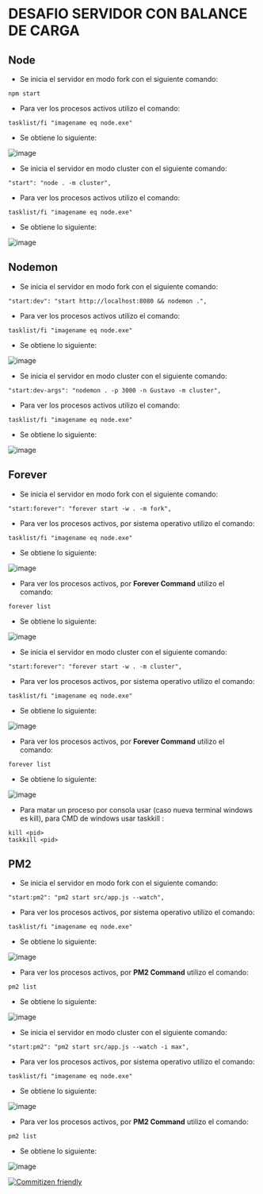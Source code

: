 # DESAFIO SERVIDOR CON BALANCE DE CARGA
## Node
- Se inicia el servidor en modo fork con el siguiente comando:
```
npm start
```
- Para ver los procesos activos utilizo el comando:
```
tasklist/fi "imagename eq node.exe"
```
* Se obtiene lo siguiente:

![image](https://user-images.githubusercontent.com/66889974/186904469-c8ac293e-d7e0-479a-8c07-7a6035b8ef2b.png)

- Se inicia el servidor en modo cluster con el siguiente comando:
```
"start": "node . -m cluster",
```
- Para ver los procesos activos utilizo el comando:
```
tasklist/fi "imagename eq node.exe"
```
* Se obtiene lo siguiente:

![image](https://user-images.githubusercontent.com/66889974/186905299-2c2482d6-d53c-4693-8263-9b030e1d8f68.png)

## Nodemon
- Se inicia el servidor en modo fork con el siguiente comando:
```
"start:dev": "start http://localhost:8080 && nodemon .",
```
- Para ver los procesos activos utilizo el comando:
```
tasklist/fi "imagename eq node.exe"
```
* Se obtiene lo siguiente:

![image](https://user-images.githubusercontent.com/66889974/186905941-1eba07a5-cf9b-43d0-87c2-bd03e7b92934.png)

- Se inicia el servidor en modo cluster con el siguiente comando:
```
"start:dev-args": "nodemon . -p 3000 -n Gustavo -m cluster",
```
- Para ver los procesos activos utilizo el comando:
```
tasklist/fi "imagename eq node.exe"
```
* Se obtiene lo siguiente:

![image](https://user-images.githubusercontent.com/66889974/186906463-88bae961-dff6-4b9a-947e-f8fb91ae443a.png)

## Forever
- Se inicia el servidor en modo fork con el siguiente comando:
```
"start:forever": "forever start -w . -m fork",
```
- Para ver los procesos activos, por sistema operativo utilizo el comando:
```
tasklist/fi "imagename eq node.exe"
```
* Se obtiene lo siguiente:

![image](https://user-images.githubusercontent.com/66889974/186907497-8dfc5086-4a9a-43cc-9cb5-64663cefe1db.png)

- Para ver los procesos activos, por **Forever Command** utilizo el comando:
```
forever list
```
* Se obtiene lo siguiente:

![image](https://user-images.githubusercontent.com/66889974/186907941-b4544d0f-1ef9-4572-8b69-d43507af35cf.png)

- Se inicia el servidor en modo cluster con el siguiente comando:
```
"start:forever": "forever start -w . -m cluster",
```
- Para ver los procesos activos, por sistema operativo utilizo el comando:
```
tasklist/fi "imagename eq node.exe"
```
* Se obtiene lo siguiente:

![image](https://user-images.githubusercontent.com/66889974/186908885-5fe417a4-2352-4774-be01-fc52fd6995c3.png)

- Para ver los procesos activos, por **Forever Command** utilizo el comando:
```
forever list
```
* Se obtiene lo siguiente:

![image](https://user-images.githubusercontent.com/66889974/186909198-608ebb85-69cf-4a51-8c37-4657035c5b77.png)

- Para matar un proceso por consola usar (caso nueva terminal windows es kill), para CMD de windows usar taskkill :
```
kill <pid>
taskkill <pid>
```

## PM2
- Se inicia el servidor en modo fork con el siguiente comando:
```
"start:pm2": "pm2 start src/app.js --watch",
```
- Para ver los procesos activos, por sistema operativo utilizo el comando:
```
tasklist/fi "imagename eq node.exe"
```
* Se obtiene lo siguiente:

![image](https://user-images.githubusercontent.com/66889974/186935503-d682f5d7-9aa9-484f-954e-e3bf0a60b8e8.png)

- Para ver los procesos activos, por **PM2 Command** utilizo el comando:
```
pm2 list
```
* Se obtiene lo siguiente:

![image](https://user-images.githubusercontent.com/66889974/186935940-08abb3e4-d57f-4fea-86be-9f0178031524.png)

- Se inicia el servidor en modo cluster con el siguiente comando:
```
"start:pm2": "pm2 start src/app.js --watch -i max",
```
- Para ver los procesos activos, por sistema operativo utilizo el comando:
```
tasklist/fi "imagename eq node.exe"
```
* Se obtiene lo siguiente:

![image](https://user-images.githubusercontent.com/66889974/186936784-32e56a1d-1dad-4f27-9e14-326a3fbd0217.png)

- Para ver los procesos activos, por **PM2 Command** utilizo el comando:
```
pm2 list
```
* Se obtiene lo siguiente:

![image](https://user-images.githubusercontent.com/66889974/186936675-0cd2189b-d04b-48e0-a410-fec590e9d01c.png)


[![Commitizen friendly](https://img.shields.io/badge/commitizen-friendly-brightgreen.svg)](http://commitizen.github.io/cz-cli/)